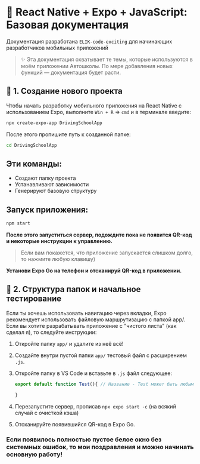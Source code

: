 # 📱 React Native + Expo + JavaScript: Базовая документация
Документация разработана `ELIK-code-exciting` для начинающих разработчиков мобильных приложений

> ✨ Эта документация охватывает те темы, которые используются в моём приложении Автошколы. По мере добавления новых функций — документация будет расти. 

## 🚀 1. Создание нового проекта
Чтобы начать разработку мобильного приложения на React Native с использованием Expo, выполните  `Win + R` => `cmd` и в терминале введите:

```bash
npx create-expo-app DrivingSchoolApp
```
После этого пропишите путь к созданной папке:
```bash
cd DrivingSchoolApp
```
## Эти команды:
  - Создают папку проекта
  - Устанавливают зависимости
  - Генерируют базовую структуру

## Запуск приложения:
``` bash
npm start
```
**После этого запуститься сервер, подождите пока не появится QR-код и некоторые инструкции к управлению.**
> Если вам покажется, что приложение запускается слишком долго, то нажмите любую клавишу)

**Установи Expo Go на телефон и отсканируй QR-код в приложении.**

## 📂 2. Структура папок и начальное тестирование
Если ты хочешь использовать навигацию через вкладки, Expo рекомендует использовать файловую маршрутизацию с папкой app/.
Если вы хотите разрабатывать приложение с "чистого листа" (как сделал я), то следуйте инструкции: 

1) Откройте папку `app/` и удалите из неё всё!
2) Cоздайте внутри пустой папки `app/` тестовый файл с расширением `.js`.
3) Откройте папку в VS Code и вставьте в `.js` файл следующее:

   ```JavaScript
   export default function Test(){ // Название - Test может быть любым!
   
   }
   ```
   
4) Перезапустите сервер, прописав `npx expo start -c` (на всякий случай с очисткой кэша)
5) Отсканируйте появившийся QR-код в Expo Go.

### **Если появилось полностью пустое белое окно без системных ошибок, то мои поздравления и можно начинать основную работу!**
